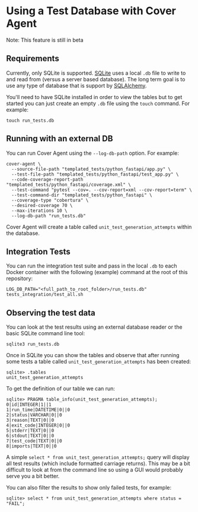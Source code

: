 # Using a Test Database with Cover Agent
Note: This feature is still in beta

## Requirements
Currently, only SQLite is supported. [SQLite](https://www.sqlite.org/) uses a local `.db` file to write to and read from (versus a server based database). The long term goal is to use any type of database that is support by [SQLAlchemy](https://www.sqlalchemy.org/).

You'll need to have SQLite installed in order to view the tables but to get started you can just create an empty `.db` file using the `touch` command. For example:
```
touch run_tests.db
```

## Running with an external DB
You can run Cover Agent using the `--log-db-path` option. For example:
```
cover-agent \
  --source-file-path "templated_tests/python_fastapi/app.py" \
  --test-file-path "templated_tests/python_fastapi/test_app.py" \
  --code-coverage-report-path "templated_tests/python_fastapi/coverage.xml" \
  --test-command "pytest --cov=. --cov-report=xml --cov-report=term" \
  --test-command-dir "templated_tests/python_fastapi" \
  --coverage-type "cobertura" \
  --desired-coverage 70 \
  --max-iterations 10 \
  --log-db-path "run_tests.db"
```

Cover Agent will create a table called `unit_test_generation_attempts` within the database.

## Integration Tests
You can run the integration test suite and pass in the local `.db` to each Docker container with the following (example) command at the root of this repository:
```
LOG_DB_PATH="<full_path_to_root_folder>/run_tests.db" tests_integration/test_all.sh
```

## Observing the test data
You can look at the test results using an external database reader or the basic SQLite command line tool:
```
sqlite3 run_tests.db
```

Once in SQLite you can show the tables and observe that after running some tests a table called `unit_test_generation_attempts` has been created:
```
sqlite> .tables
unit_test_generation_attempts
```

To get the definition of our table we can run:
```
sqlite> PRAGMA table_info(unit_test_generation_attempts);
0|id|INTEGER|1||1
1|run_time|DATETIME|0||0
2|status|VARCHAR|0||0
3|reason|TEXT|0||0
4|exit_code|INTEGER|0||0
5|stderr|TEXT|0||0
6|stdout|TEXT|0||0
7|test_code|TEXT|0||0
8|imports|TEXT|0||0
```

A simple `select * from unit_test_generation_attempts;` query will display all test results (which include formatted carriage returns). This may be a bit difficult to look at from the command line so using a GUI would probably serve you a bit better.

You can also filter the results to show only failed tests, for example:
```
sqlite> select * from unit_test_generation_attempts where status = "FAIL";
```
